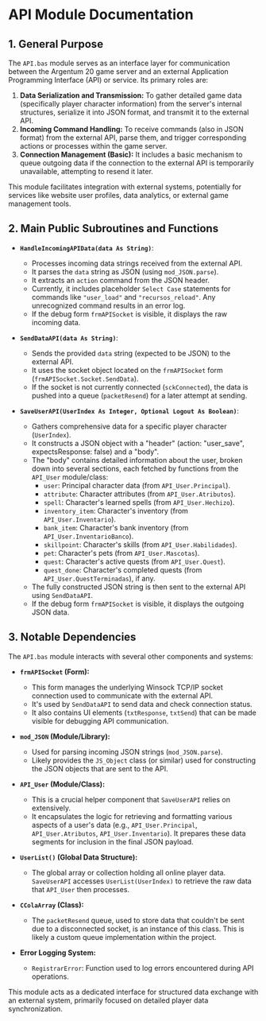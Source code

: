 # API Module Documentation

## 1. General Purpose

The `API.bas` module serves as an interface layer for communication between the Argentum 20 game server and an external Application Programming Interface (API) or service. Its primary roles are:

1.  **Data Serialization and Transmission:** To gather detailed game data (specifically player character information) from the server's internal structures, serialize it into JSON format, and transmit it to the external API.
2.  **Incoming Command Handling:** To receive commands (also in JSON format) from the external API, parse them, and trigger corresponding actions or processes within the game server.
3.  **Connection Management (Basic):** It includes a basic mechanism to queue outgoing data if the connection to the external API is temporarily unavailable, attempting to resend it later.

This module facilitates integration with external systems, potentially for services like website user profiles, data analytics, or external game management tools.

## 2. Main Public Subroutines and Functions

*   **`HandleIncomingAPIData(data As String)`**:
    *   Processes incoming data strings received from the external API.
    *   It parses the `data` string as JSON (using `mod_JSON.parse`).
    *   It extracts an `action` command from the JSON header.
    *   Currently, it includes placeholder `Select Case` statements for commands like `"user_load"` and `"recursos_reload"`. Any unrecognized command results in an error log.
    *   If the debug form `frmAPISocket` is visible, it displays the raw incoming data.

*   **`SendDataAPI(data As String)`**:
    *   Sends the provided `data` string (expected to be JSON) to the external API.
    *   It uses the socket object located on the `frmAPISocket` form (`frmAPISocket.Socket.SendData`).
    *   If the socket is not currently connected (`sckConnected`), the data is pushed into a queue (`packetResend`) for a later attempt at sending.

*   **`SaveUserAPI(UserIndex As Integer, Optional Logout As Boolean)`**:
    *   Gathers comprehensive data for a specific player character (`UserIndex`).
    *   It constructs a JSON object with a "header" (action: "user_save", expectsResponse: false) and a "body".
    *   The "body" contains detailed information about the user, broken down into several sections, each fetched by functions from the `API_User` module/class:
        *   `user`: Principal character data (from `API_User.Principal`).
        *   `attribute`: Character attributes (from `API_User.Atributos`).
        *   `spell`: Character's learned spells (from `API_User.Hechizo`).
        *   `inventory_item`: Character's inventory (from `API_User.Inventario`).
        *   `bank_item`: Character's bank inventory (from `API_User.InventarioBanco`).
        *   `skillpoint`: Character's skills (from `API_User.Habilidades`).
        *   `pet`: Character's pets (from `API_User.Mascotas`).
        *   `quest`: Character's active quests (from `API_User.Quest`).
        *   `quest_done`: Character's completed quests (from `API_User.QuestTerminadas`), if any.
    *   The fully constructed JSON string is then sent to the external API using `SendDataAPI`.
    *   If the debug form `frmAPISocket` is visible, it displays the outgoing JSON data.

## 3. Notable Dependencies

The `API.bas` module interacts with several other components and systems:

*   **`frmAPISocket` (Form):**
    *   This form manages the underlying Winsock TCP/IP socket connection used to communicate with the external API.
    *   It's used by `SendDataAPI` to send data and check connection status.
    *   It also contains UI elements (`txtResponse`, `txtSend`) that can be made visible for debugging API communication.

*   **`mod_JSON` (Module/Library):**
    *   Used for parsing incoming JSON strings (`mod_JSON.parse`).
    *   Likely provides the `JS_Object` class (or similar) used for constructing the JSON objects that are sent to the API.

*   **`API_User` (Module/Class):**
    *   This is a crucial helper component that `SaveUserAPI` relies on extensively.
    *   It encapsulates the logic for retrieving and formatting various aspects of a user's data (e.g., `API_User.Principal`, `API_User.Atributos`, `API_User.Inventario`). It prepares these data segments for inclusion in the final JSON payload.

*   **`UserList()` (Global Data Structure):**
    *   The global array or collection holding all online player data. `SaveUserAPI` accesses `UserList(UserIndex)` to retrieve the raw data that `API_User` then processes.

*   **`CColaArray` (Class):**
    *   The `packetResend` queue, used to store data that couldn't be sent due to a disconnected socket, is an instance of this class. This is likely a custom queue implementation within the project.

*   **Error Logging System:**
    *   `RegistrarError`: Function used to log errors encountered during API operations.

This module acts as a dedicated interface for structured data exchange with an external system, primarily focused on detailed player data synchronization.
